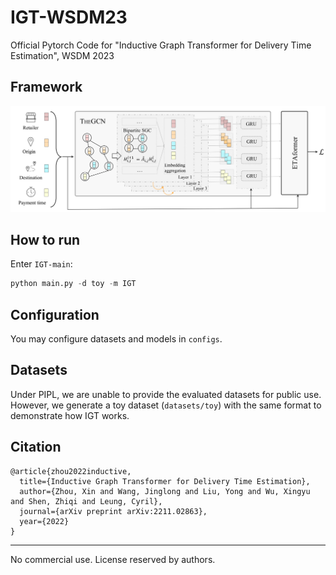 # IGT-WSDM23
Official Pytorch Code for "Inductive Graph Transformer for Delivery Time Estimation", WSDM 2023

## Framework            
![](./images/IGT.png)


## How to run
Enter `IGT-main`:   
```python
python main.py -d toy -m IGT
```

## Configuration
You may configure datasets and models in `configs`.

## Datasets
Under PIPL, we are unable to provide the evaluated datasets for public use. However, we generate a toy dataset (`datasets/toy`) with the same format to demonstrate how IGT works.

## Citation
```
@article{zhou2022inductive,
  title={Inductive Graph Transformer for Delivery Time Estimation},
  author={Zhou, Xin and Wang, Jinglong and Liu, Yong and Wu, Xingyu and Shen, Zhiqi and Leung, Cyril},
  journal={arXiv preprint arXiv:2211.02863},
  year={2022}
}
```

---
No commercial use. License reserved by authors.
